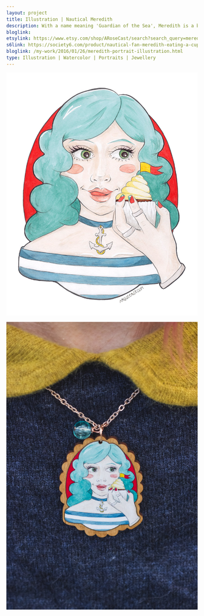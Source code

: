 ```yaml
---
layout: project
title: Illustration | Nautical Meredith
description: With a name meaning 'Guardian of the Sea', Meredith is a blue haired, ocean and cupcake loving girl who likes to accessorise with anchor necklaces and striped breton tops. As well as releasing this illustration as a print, I have turned it into a piece of rose gold necklace with a printed walnut wood pendant.
bloglink: 
etsylink: https://www.etsy.com/shop/ARoseCast/search?search_query=meredith
s6link: https://society6.com/product/nautical-fan-meredith-eating-a-cupcake_print#1=45
bloglink: /my-work/2016/01/26/meredith-portrait-illustration.html
type: Illustration | Watercolor | Portraits | Jewellery
---
```


![A portrait illustration of Meredith, a nautical themed, blue-haired girl with a cupcake](/assets/folio/portraits/portrait-illustration-meredith.jpg "A portrait illustration of Meredith, a nautical themed, blue-haired girl with a cupcake")

![A rose gold necklace with a walnut wood pendant printed with an illustration of Meredith, a nautical themed, blue-haired girl with a cupcake](/assets/folio/portraits/portrait-illustration-meredith-wooden-necklace.jpg "A rose gold necklace with a walnut wood pendant printed with an illustration of Meredith, a nautical themed, blue-haired girl with a cupcake")